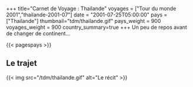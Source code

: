 +++
title="Carnet de Voyage : Thailande"
voyages = ["Tour du monde 2001","thailande-2001-07"]
date = "2001-07-25T05:00:00"
pays = ["Thailande"]
thumbnail="tdm/thailande.gif"
pays_weight = 900
voyages_weight = 900
country_summary=true
+++
Un peu de repos avant de changer de continent...

{{< pagespays >}}
## Le trajet
{{< img src="/tdm/thailande.gif" alt="Le récit" >}}
